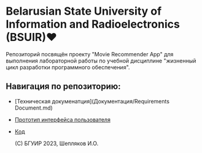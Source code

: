 # Belarusian State University of Information and Radioelectronics (BSUIR)❤️

Репозиторий посвящён проекту "Movie Recommender App" для выполнения лабораторной работы по учебной дисциплине "жизненный цикл разработки программного обеспечения".

## Навигация по репозиторию:

- [Техническая докуменатция](Документация/Requirements Document.md)
- [Прототип интерфейса пользователя](#использование)
- [Код](#установка)

  (С) БГУИР 2023, Шепляков И.О.



